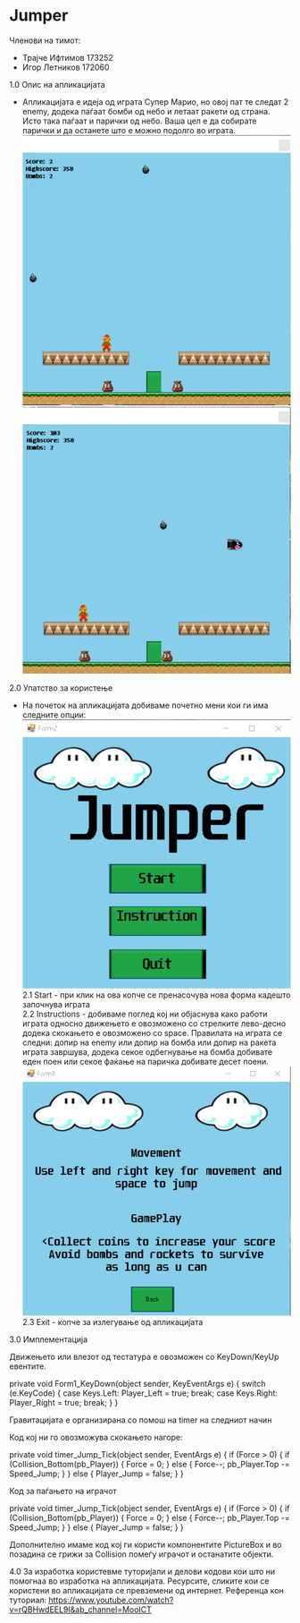 # Jumper

Членови на тимот: 
- Трајче Ифтимов 173252
- Игор Летников 172060
 
1.0 Опис на апликацијата
- Апликацијата е идеја од играта Супер Марио, но овој пат те следат 2 enemy, додека паѓаат бомби од небо и летаат ракети од страна. Исто така паѓаат и парички од небо. 
Ваша цел е да собирате парички и да останете што е можно подолго во играта.<br />
![](Images/Gameplay1.png)<br />
![](Images/Gameplay2.png)<br />
 
2.0 Упатство за користењe
- На почеток на апликацијата добиваме почетно мени кои ги има следните опции:
![](Images/MainMenu.png)<br />
2.1 Start - при клик на ова копче се пренасочува нова форма кадешто започнува играта<br />
2.2 Instructions - добиваме поглед кој ни објаснува како работи играта односно движењето е овозможено со стрелките лево-десно додека скокањето е овозможено со space. 
Правилата на играта се следни: допир на enemy или допир на бомба или допир на ракета играта завршува, додека секое одбегнување на бомба добивате еден поен или секое фаќање на паричка добивате десет поени.<br />
![](Images/Instructions.png)<br />
2.3 Exit - копче за излегување од апликацијата
 
3.0 Имплементација
 
Движењето или влезот од тестатура е овозможен со KeyDown/KeyUp евентите.
 
private void Form1_KeyDown(object sender, KeyEventArgs e)
        {
            switch (e.KeyCode)
            {
                case Keys.Left:
                    Player_Left = true;
                    break;
                case Keys.Right:
                    Player_Right = true;
                    break;
            }
        }
 
Гравитацијата е организирана со помош на timer на следниот начин 
 
Код кој ни го овозможува скокањето нагоре:
 
private void timer_Jump_Tick(object sender, EventArgs e)
      {
          if (Force > 0)
          {
              if (Collision_Bottom(pb_Player))
              {
                  Force = 0;
              }
              else
              {
                  Force--;
                  pb_Player.Top -= Speed_Jump;
              }
          }
          else
          {
              Player_Jump = false;
          }
      }
 
Код за паѓањето на играчот
 
private void timer_Jump_Tick(object sender, EventArgs e)
      {
          if (Force > 0)
          {
              if (Collision_Bottom(pb_Player))
              {
                  Force = 0;
              }
              else
              {
                  Force--;
                  pb_Player.Top -= Speed_Jump;
              }
          }
          else
          {
              Player_Jump = false;
          }
      }
 
Дополнително имаме код кој ги користи компонентите PictureBox и во позадина се грижи за Collision помеѓу играчот и останатите објекти.
 
 
4.0 За изработка користевме туторијали и делови кодови кои што ни помогнаа во изработка на апликацијата. Ресурсите, сликите кои се користени во апликацијата се превземени од интернет.
Референца кон туториал:
https://www.youtube.com/watch?v=rQBHwdEEL9I&ab_channel=MooICT 
